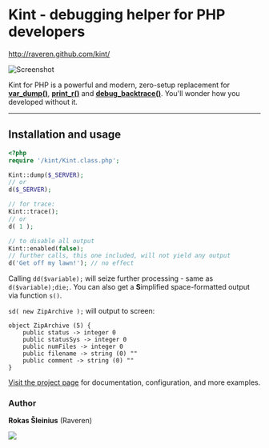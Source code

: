 # Kint - debugging helper for PHP developers

http://raveren.github.com/kint/

![Screenshot](http://raveren.github.com/kint/img/preview.png)

Kint for PHP is a powerful and modern, zero-setup replacement for **[var_dump()](http://php.net/manual/en/function.var-dump.php)**, **[print_r()](http://php.net/manual/en/function.print-r.php)** and **[debug_backtrace()](http://php.net/manual/en/function.debug-backtrace.php)**. You'll wonder how you developed without it.


----


## Installation and usage
```php
<?php
require '/kint/Kint.class.php';

Kint::dump($_SERVER);
// or
d($_SERVER);

// for trace:
Kint::trace();
// or
d( 1 );

// to disable all output
Kint::enabled(false);
// further calls, this one included, will not yield any output
d('Get off my lawn!'); // no effect
```

Calling `dd($variable);` will seize further processing - same as `d($variable);die;`. You can also get a **S**implified space-formatted output via function `s()`.

`sd( new ZipArchive );` will output to screen:


    object ZipArchive (5) {
        public status -> integer 0
        public statusSys -> integer 0
        public numFiles -> integer 0
        public filename -> string (0) ""
        public comment -> string (0) ""
    }




[Visit the project page](http://raveren.github.com/kint/) for documentation, configuration, and more examples.

### Author

**Rokas Šleinius** (Raveren)

![](http://img199.yfrog.com/img199/4323/imageda.png)

